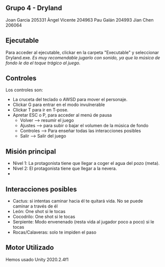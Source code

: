 ## Grupo 4 - Dryland ## 

Joan Garcia 205331
Àngel Vicente 204963
Pau Galán 204993
Jian Chen 206064

## Ejecutable ##

Para acceder al ejecutable, clickar en la carpeta "Executable" y seleccionar Dryland.exe. *Es muy recomendable jugarlo con sonido, ya que la música de fondo le da el toque trágico al juego.*

## Controles ##

Los controles son:
- La cruceta del teclado o AWSD para mover el personaje.
- Clickar G para entrar en el modo invulnerable
- Clickar T para ir en T-pose.
- Apretar ESC o P, para acceder al menú de pausa
  - Volver --> resumir el juego
  - Ajustes --> para subir o bajar el volumen de la música de fondo
  - Controles --> Para enseñar todas las interacciones posibles
  - Salir --> Salir del juego

## Misión principal ##

- Nivel 1: La protagonista tiene que llegar a coger el agua del pozo (meta).
- Nivel 2: El protagonista tiene que llegar a la nevera.
- 
## Interacciones posibles ##

- Cactus: si intentas caminar hacia él te quitará vida. No se puede caminar a través de él
- León: One shot si le tocas
- Cocodrilo: One shot si le tocas
- Serpiente: Modo envenenado (resta vida al jugador poco a poco) si le tocas
- Rocas/Calaveras: solo te impiden el paso

## Motor Utilizado ##

Hemos usado Unity 2020.2.4f1
